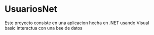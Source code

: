 # UsuariosNet
 
Este proyecto consiste en una aplicacion hecha en .NET usando Visual basic interactua con una bse de datos
